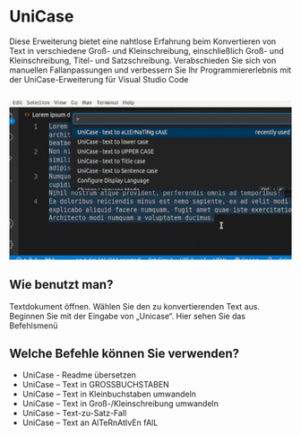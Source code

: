 # UniCase

Diese Erweiterung bietet eine nahtlose Erfahrung beim Konvertieren von Text in verschiedene Groß- und Kleinschreibung, einschließlich Groß- und Kleinschreibung, Titel- und Satzschreibung. Verabschieden Sie sich von manuellen Fallanpassungen und verbessern Sie Ihr Programmiererlebnis mit der UniCase-Erweiterung für Visual Studio Code

##

[![Vscode-Erweiterung](/translations/demo.gif 'Vscode-Erweiterungsdemo')](https://learnwithyan.com)

## Wie benutzt man?

Textdokument öffnen. Wählen Sie den zu konvertierenden Text aus. Beginnen Sie mit der Eingabe von „Unicase“. Hier sehen Sie das Befehlsmenü

## Welche Befehle können Sie verwenden?

- UniCase - Readme übersetzen
- UniCase – Text in GROSSBUCHSTABEN
- UniCase – Text in Kleinbuchstaben umwandeln
- UniCase – Text in Groß-/Kleinschreibung umwandeln
- UniCase – Text-zu-Satz-Fall
- UniCase – Text an AlTeRnAtIvEn fAlL

#
